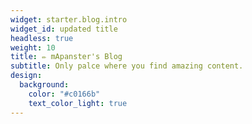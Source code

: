 ```yaml
---
widget: starter.blog.intro
widget_id: updated title
headless: true
weight: 10
title: ✏️ mApanster's Blog
subtitle: Only palce where you find amazing content.
design:
  background:
    color: "#c0166b"
    text_color_light: true
---
```

